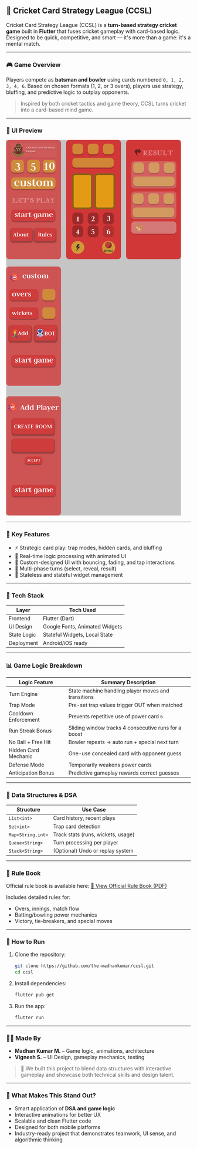 ## 🏏 Cricket Card Strategy League (CCSL)

Cricket Card Strategy League (CCSL) is a **turn-based strategy cricket game** built in **Flutter** that fuses cricket gameplay with card-based logic. Designed to be quick, competitive, and smart — it's more than a game: it's a mental match.

---

### 🎮 Game Overview

Players compete as **batsman and bowler** using cards numbered `0, 1, 2, 3, 4, 6`. Based on chosen formats (1, 2, or 3 overs), players use strategy, bluffing, and predictive logic to outplay opponents.

> Inspired by both cricket tactics and game theory, CCSL turns cricket into a card-based mind game.

---

### 📱 UI Preview

![CCSL UI](https://github.com/the-madhankumar/CCSL/blob/main/INFO/DOCS/UI.png)

---

### 🧠 Key Features

* ⚡ Strategic card play: trap modes, hidden cards, and bluffing
* 🎯 Real-time logic processing with animated UI
* 🎨 Custom-designed UI with bouncing, fading, and tap interactions
* 🔁 Multi-phase turns (select, reveal, result)
* 💾 Stateless and stateful widget management

---

### 🔧 Tech Stack

| Layer       | Tech Used                      |
| ----------- | ------------------------------ |
| Frontend    | Flutter (Dart)                 |
| UI Design   | Google Fonts, Animated Widgets |
| State Logic | Stateful Widgets, Local State  |
| Deployment  | Android/iOS ready              |

---

### 📊 Game Logic Breakdown

| Logic Feature        | Summary Description                                  |
| -------------------- | ---------------------------------------------------- |
| Turn Engine          | State machine handling player moves and transitions  |
| Trap Mode            | Pre-set trap values trigger OUT when matched         |
| Cooldown Enforcement | Prevents repetitive use of power card `6`            |
| Run Streak Bonus     | Sliding window tracks 4 consecutive runs for a boost |
| No Ball + Free Hit   | Bowler repeats → auto run + special next turn        |
| Hidden Card Mechanic | One-use concealed card with opponent guess           |
| Defense Mode         | Temporarily weakens power cards                      |
| Anticipation Bonus   | Predictive gameplay rewards correct guesses          |

---

### 🧮 Data Structures & DSA

| Structure         | Use Case                           |
| ----------------- | ---------------------------------- |
| `List<int>`       | Card history, recent plays         |
| `Set<int>`        | Trap card detection                |
| `Map<String,int>` | Track stats (runs, wickets, usage) |
| `Queue<String>`   | Turn processing per player         |
| `Stack<String>`   | (Optional) Undo or replay system   |

---

### 📘 Rule Book

Official rule book is available here: [📖 View Official Rule Book (PDF)](https://github.com/the-madhankumar/CCSL/blob/main/INFO/DOCS/CCSL%20RULE%20BOOK.pdf)

Includes detailed rules for:

* Overs, innings, match flow
* Batting/bowling power mechanics
* Victory, tie-breakers, and special moves

---

### 🚀 How to Run

1. Clone the repository:

   ```bash
   git clone https://github.com/the-madhankumar/ccsl.git
   cd ccsl
   ```
2. Install dependencies:

   ```bash
   flutter pub get
   ```
3. Run the app:

   ```bash
   flutter run
   ```

---

### 🧑‍💻 Made By

* **Madhan Kumar M.** – Game logic, animations, architecture
* **Vignesh S.** – UI Design, gameplay mechanics, testing

> 🎯 We built this project to blend data structures with interactive gameplay and showcase both technical skills and design talent.

---

### 🌟 What Makes This Stand Out?

* Smart application of **DSA and game logic**
* Interactive animations for better UX
* Scalable and clean Flutter code
* Designed for both mobile platforms
* Industry-ready project that demonstrates teamwork, UI sense, and algorithmic thinking

